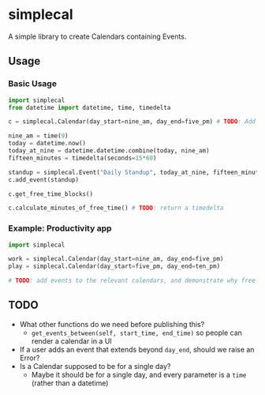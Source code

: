 # simplecal

A simple library to create Calendars containing Events.

## Usage

### Basic Usage
```python
import simplecal
from datetime import datetime, time, timedelta

c = simplecal.Calendar(day_start=nine_am, day_end=five_pm) # TODO: Add day start/end params, and default to midnight

nine_am = time(9)
today = datetime.now()
today_at_nine = datetime.datetime.combine(today, nine_am)
fifteen_minutes = timedelta(seconds=15*60)

standup = simplecal.Event("Daily Standup", today_at_nine, fifteen_minutes)
c.add_event(standup)

c.get_free_time_blocks()

c.calculate_minutes_of_free_time() # TODO: return a timedelta
```

### Example: Productivity app
```python
import simplecal

work = simplecal.Calendar(day_start=nine_am, day_end=five_pm)
play = simplecal.Calendar(day_start=five_pm, day_end=ten_pm)

# TODO: add events to the relevant calendars, and demonstrate why free time calculations are useful for automated planning/scheduling

```


## TODO
- What other functions do we need before publishing this?
    - `get_events_between(self, start_time, end_time)` so people can render a calendar in a UI
- If a user adds an event that extends beyond `day_end`, should we raise an Error?
- Is a Calendar supposed to be for a single day?
    - Maybe it should be for a single day, and every parameter is a `time` (rather than a datetime)

